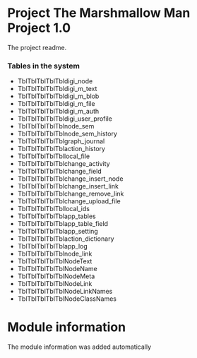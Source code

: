 
# Project The Marshmallow Man Project 1.0

The project readme.


### Tables in the system
 - TblTblTblTblTbldigi_node
 - TblTblTblTblTbldigi_m_text
 - TblTblTblTblTbldigi_m_blob
 - TblTblTblTblTbldigi_m_file
 - TblTblTblTblTbldigi_m_auth
 - TblTblTblTblTbldigi_user_profile
 - TblTblTblTblTblnode_sem
 - TblTblTblTblTblnode_sem_history
 - TblTblTblTblTblgraph_journal
 - TblTblTblTblTblaction_history
 - TblTblTblTblTbllocal_file
 - TblTblTblTblTblchange_activity
 - TblTblTblTblTblchange_field
 - TblTblTblTblTblchange_insert_node
 - TblTblTblTblTblchange_insert_link
 - TblTblTblTblTblchange_remove_link
 - TblTblTblTblTblchange_upload_file
 - TblTblTblTblTbllocal_ids
 - TblTblTblTblTblapp_tables
 - TblTblTblTblTblapp_table_field
 - TblTblTblTblTblapp_setting
 - TblTblTblTblTblaction_dictionary
 - TblTblTblTblTblapp_log
 - TblTblTblTblTblnode_link
 - TblTblTblTblTblNodeText
 - TblTblTblTblTblNodeName
 - TblTblTblTblTblNodeMeta
 - TblTblTblTblTblNodeLink
 - TblTblTblTblTblNodeLinkNames
 - TblTblTblTblTblNodeClassNames
# Module information 

The module information was added automatically
